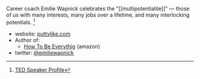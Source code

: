 Career coach Emilie Wapnick celebrates the "[[multipotentialite]]" — those of us with many interests, many jobs over a lifetime, and many interlocking potentials. [^1]

- website: [puttylike.com](https://puttylike.com/)
- Author of:
	- [How To Be Everythig](https://www.amazon.ca/dp/0062566652?tag=teco05-20&geniuslink=true) (amazon)
- twitter:  [@emiliewapnick](https://twitter.com/emiliewapnick)

[^1]: [TED Speaker Profile](https://www.ted.com/speakers/emilie_wapnick)